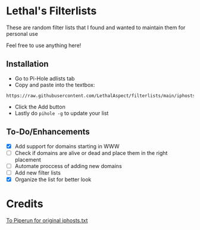 # Lethal's Filterlists

These are random filter lists that I found and wanted to maintain them for personal use

Feel free to use anything here!

## Installation

  - Go to Pi-Hole adlists tab
  - Copy and paste into the textbox:
  
  ```
  https://raw.githubusercontent.com/LethalAspect/filterlists/main/iphosts.txt
  ```
  
  - Click the Add button
  - Lastly do `pihole -g` to update your list

## To-Do/Enhancements
- [x] Add support for domains starting in WWW
- [ ] Check if domains are alive or dead and place them in the right placement
- [ ] Automate proccess of adding new domains
- [ ] Add new filter lists
- [x] Organize the list for better look

# Credits
[To Piperun for original iphosts.txt](https://github.com/piperun/iploggerfilter)

